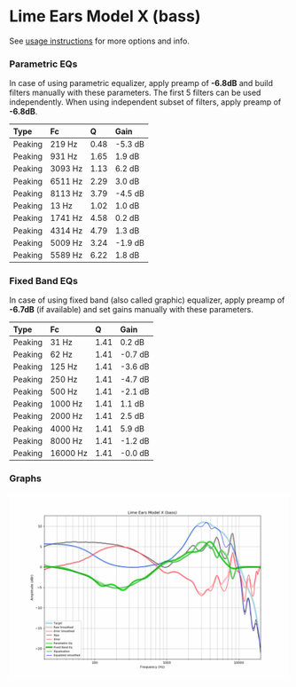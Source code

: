 # Lime Ears Model X (bass)
See [usage instructions](https://github.com/jaakkopasanen/AutoEq#usage) for more options and info.

### Parametric EQs
In case of using parametric equalizer, apply preamp of **-6.8dB** and build filters manually
with these parameters. The first 5 filters can be used independently.
When using independent subset of filters, apply preamp of **-6.8dB**.

| Type    | Fc      |    Q | Gain    |
|:--------|:--------|:-----|:--------|
| Peaking | 219 Hz  | 0.48 | -5.3 dB |
| Peaking | 931 Hz  | 1.65 | 1.9 dB  |
| Peaking | 3093 Hz | 1.13 | 6.2 dB  |
| Peaking | 6511 Hz | 2.29 | 3.0 dB  |
| Peaking | 8113 Hz | 3.79 | -4.5 dB |
| Peaking | 13 Hz   | 1.02 | 1.0 dB  |
| Peaking | 1741 Hz | 4.58 | 0.2 dB  |
| Peaking | 4314 Hz | 4.79 | 1.3 dB  |
| Peaking | 5009 Hz | 3.24 | -1.9 dB |
| Peaking | 5589 Hz | 6.22 | 1.8 dB  |

### Fixed Band EQs
In case of using fixed band (also called graphic) equalizer, apply preamp of **-6.7dB**
(if available) and set gains manually with these parameters.

| Type    | Fc       |    Q | Gain    |
|:--------|:---------|:-----|:--------|
| Peaking | 31 Hz    | 1.41 | 0.2 dB  |
| Peaking | 62 Hz    | 1.41 | -0.7 dB |
| Peaking | 125 Hz   | 1.41 | -3.6 dB |
| Peaking | 250 Hz   | 1.41 | -4.7 dB |
| Peaking | 500 Hz   | 1.41 | -2.1 dB |
| Peaking | 1000 Hz  | 1.41 | 1.1 dB  |
| Peaking | 2000 Hz  | 1.41 | 2.5 dB  |
| Peaking | 4000 Hz  | 1.41 | 5.9 dB  |
| Peaking | 8000 Hz  | 1.41 | -1.2 dB |
| Peaking | 16000 Hz | 1.41 | -0.0 dB |

### Graphs
![](./Lime%20Ears%20Model%20X%20(bass).png)